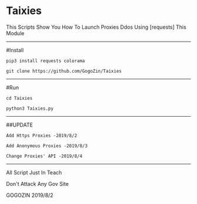 # Taixies

This Scripts Show You How To Launch Proxies Ddos Using [requests] This Module
*******************************************************************************
#Install 

    pip3 install requests colorama
    
    git clone https://github.com/GogoZin/Taixies
    
*******************************************************************************
#Run 

    cd Taixies
    
    python3 Taixies.py
    
********************************************************************************
##UPDATE

    Add Https Proxies -2019/8/2
    
    Add Anonymous Proxies -2019/8/3
    
    Change Proxies' API -2019/8/4

********************************************************************************
All Script Just In Teach 

Don't Attack Any Gov Site


GOGOZIN 2019/8/2
